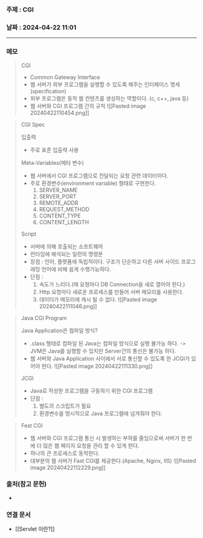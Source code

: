 ### 주제 : CGI

### 날짜 : 2024-04-22 11:01
----
### 메모
> CGI
> 	- Common Gateway Interface
> 	- 웹 서버가 외부 프로그램을 실행할 수 있도록 해주는 인터페이스 명세(specification)
> 	- 외부 프로그램은 동적 웹 컨텐츠를 생성하는 역할이다. (c, c++, java 등)
> 	- 웹 서버와 CGI 프로그램 간의 규칙
> 	![[Pasted image 20240422110454.png]]

> CGI Spec
> 
> 입출력
> 	- 주로 표준 입출력 사용
> 
> Meta-Variables(메타 변수)
> 	- 웹 서버에서 CGI 프로그램으로 전달되는 요청 관련 데이터이다.
> 	- 주로 환경변수(environment variable) 형태로 구현한다.
> 		1. SERVER_NAME
> 		2. SERVER_PORT
> 		3. REMOTE_ADDR
> 		4. REQUEST_METHOD
> 		5. CONTENT_TYPE
> 		6. CONTENT_LENGTH
> 
> Script
> 	- 서버에 의해 호출되는 소프트웨어
> 	- 런타임에 해석되는 일련의 명령문
> 	- 장점 : 언어, 플랫폼에 독립적이다. 구조가 단순하고 다른 서버 사이드 프로그래밍 언어에 비해 쉽게 수행가능하다.
> 	- 단점 : 
> 		1. 속도가 느리다.(매 요청마다 DB Connection을 새로 열어야 한다.)
> 		2. Http 요청마다 새로운 프로세스를 만들어 서버 메모리를 사용한다.
> 		3. 데이터가 메모리에 캐시 될 수 없다.
> 	![[Pasted image 20240422111046.png]]

> Java CGI Program
> 
> Java Application은 컴파일 방식?
> 	- .class 형태로 컴파일 된 Java는 컴파일 방식으로 실행 불가능 하다. -> JVM은 Java를 실행할 수 있지만 Server간의 통신은 불가능 하다.
> 	- 웹 서버와 Java Application 사이에서 서로 통신할 수 있도록 한 JCGI가 있어야 한다.
> 	![[Pasted image 20240422111330.png]]
> 
> JCGI
> 	- Java로 작성한 프로그램을 구동하기 위한 CGI 프로그램
> 	- 단점 :
> 		1. 별도의 스크립트가 필요
> 		2. 환경변수를 명시적으로 Java 프로그램에 넘겨줘야 한다.

> Fest CGI
> 	- 웹 서버와 CGI 프로그램 통신 시 발생하는 부하를 줄임으로써 서버가 한 번에 더 많은 웹 페이지 요청을 관리 할 수 있게 한다.
> 	- 하나의 큰 프로세스로 동작한다.
> 	- 대부분의 웹 서버가 Fast CGI를 제공한다.(Apache, Nginx, IIS)
> 	![[Pasted image 20240422112229.png]]

### 출처(참고 문헌)
-

### 연결 문서
- [[Servlet 이란?]]
